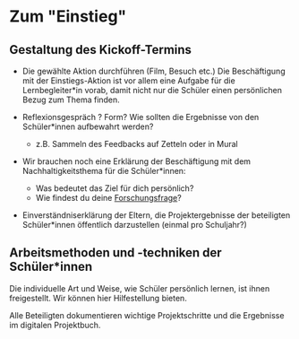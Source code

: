 # Zum "Einstieg"

## Gestaltung des Kickoff-Termins

* Die gewählte Aktion durchführen \(Film, Besuch etc.\) Die Beschäftigung mit der Einstiegs-Aktion ist vor allem eine Aufgabe für die Lernbegleiter\*in vorab, damit nicht nur die Schüler einen persönlichen Bezug zum Thema finden.
* Reflexionsgespräch ? Form? Wie sollten die Ergebnisse von den Schüler*innen aufbewahrt werden?
  * z.B. Sammeln des Feedbacks auf Zetteln oder in Mural
* Wir brauchen noch eine Erklärung der Beschäftigung mit dem Nachhaltigkeitsthema für die Schüler*innen: 
  * Was bedeutet das Ziel für dich persönlich? 
  * Wie findest du deine [Forschungsfrage](../../wiki/definitionen/forschungsfrage.md)?

* Einverständniserklärung der Eltern, die Projektergebnisse der beteiligten Schüler*innen öffentlich darzustellen (einmal pro Schuljahr?)

## Arbeitsmethoden und -techniken der Schüler\*innen

Die individuelle Art und Weise, wie Schüler persönlich lernen, ist ihnen freigestellt. Wir können hier Hilfestellung bieten.

Alle Beteiligten dokumentieren wichtige Projektschritte und die Ergebnisse im digitalen Projektbuch.





